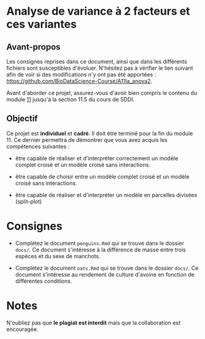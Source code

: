 # Analyse de variance à 2 facteurs et ces variantes

## Avant-propos

Les consignes reprises dans ce document, ainsi que dans les différents fichiers sont susceptibles d'évoluer. N'hésitez pas à vérifier le lien suivant afin de voir si des modifications n'y ont pas été apportées : <https://github.com/BioDataScience-Course/A11Ia_anova2>.

Avant d'aborder ce projet, assurez-vous d'avoir bien compris le contenu du module [11](https://wp.sciviews.org/sdd-umons/?iframe=wp.sciviews.org/sdd-umons-2020/variance2.html) jusqu'à la section 11.5 du cours de SDDI.


## Objectif

Ce projet est **individuel** et **cadré**. Il doit être terminé pour la fin du module 11. Ce dernier permettra de démontrer que vous avez acquis les compétences suivantes :

- être capable de réaliser et d'interpréter correctement un modèle complet croisé et un modèle croisé sans interactions. 

- être capable de choisir entre un modèle complet croisé et un modèle croisé sans interactions.

- être capable de réaliser et d'interpréter un modèle en parcelles divisées (split-plot)

# Consignes

- Complétez le document `penguins.Rmd` qui se trouve dans le dossier `docs/`. Ce document s'intéresse à la différence de masse entre trois espèces et du sexe de manchots.

- Complétez le document `oats.Rmd` qui se trouve dans le dossier `docs/`. Ce document s'intéresse au rendement de culture d'avoine en fonction de différentes conditions. 

# Notes

N'oubliez pas que **le plagiat est interdit** mais que la collaboration est encouragée.
